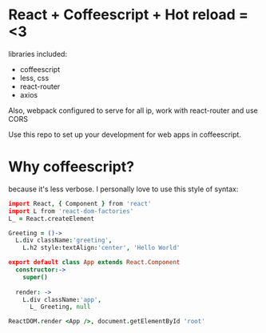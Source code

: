 # React + Coffeescript + Hot reload = <3

libraries included:

 - coffeescript
 - less, css
 - react-router
 - axios

Also, webpack configured to serve for all ip, work with react-router and use CORS

Use this repo to set up your development for web apps in coffeescript.

# Why coffeescript?

because it's less verbose. I personally love to use this style of syntax:

```coffeescript
import React, { Component } from 'react'
import L from 'react-dom-factories'
L_ = React.createElement

Greeting = ()->
  L.div className:'greeting',
	L.h2 style:textAlign:'center', 'Hello World'

export default class App extends React.Component
  constructor:->
    super()
     
  render: ->
    L.div className:'app',
      L_ Greeting, null

ReactDOM.render <App />, document.getElementById 'root'

```
